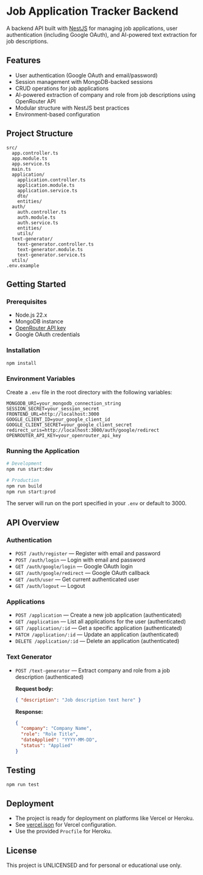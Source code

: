 # Job Application Tracker Backend

A backend API built with [NestJS](https://nestjs.com/) for managing job applications, user authentication (including Google OAuth), and AI-powered text extraction for job descriptions.

## Features

- User authentication (Google OAuth and email/password)
- Session management with MongoDB-backed sessions
- CRUD operations for job applications
- AI-powered extraction of company and role from job descriptions using OpenRouter API
- Modular structure with NestJS best practices
- Environment-based configuration

## Project Structure

```
src/
  app.controller.ts
  app.module.ts
  app.service.ts
  main.ts
  application/
    application.controller.ts
    application.module.ts
    application.service.ts
    dto/
    entities/
  auth/
    auth.controller.ts
    auth.module.ts
    auth.service.ts
    entities/
    utils/
  text-generator/
    text-generator.controller.ts
    text-generator.module.ts
    text-generator.service.ts
  utils/
.env.example
```

## Getting Started

### Prerequisites

- Node.js 22.x
- MongoDB instance
- [OpenRouter API key](https://openrouter.ai/)
- Google OAuth credentials

### Installation

```bash
npm install
```

### Environment Variables

Create a `.env` file in the root directory with the following variables:

```
MONGODB_URI=your_mongodb_connection_string
SESSION_SECRET=your_session_secret
FRONTEND_URL=http://localhost:3000
GOOGLE_CLIENT_ID=your_google_client_id
GOOGLE_CLIENT_SECRET=your_google_client_secret
redirect_uris=http://localhost:3000/auth/google/redirect
OPENROUTER_API_KEY=your_openrouter_api_key
```

### Running the Application

```bash
# Development
npm run start:dev

# Production
npm run build
npm run start:prod
```

The server will run on the port specified in your `.env` or default to 3000.

## API Overview

### Authentication

- `POST /auth/register` — Register with email and password
- `POST /auth/login` — Login with email and password
- `GET /auth/google/login` — Google OAuth login
- `GET /auth/google/redirect` — Google OAuth callback
- `GET /auth/user` — Get current authenticated user
- `GET /auth/logout` — Logout

### Applications

- `POST /application` — Create a new job application (authenticated)
- `GET /application` — List all applications for the user (authenticated)
- `GET /application/:id` — Get a specific application (authenticated)
- `PATCH /application/:id` — Update an application (authenticated)
- `DELETE /application/:id` — Delete an application (authenticated)

### Text Generator

- `POST /text-generator` — Extract company and role from a job description (authenticated)

  **Request body:**
  ```json
  { "description": "Job description text here" }
  ```

  **Response:**
  ```json
  {
    "company": "Company Name",
    "role": "Role Title",
    "dateApplied": "YYYY-MM-DD",
    "status": "Applied"
  }
  ```

## Testing

```bash
npm run test
```

## Deployment

- The project is ready for deployment on platforms like Vercel or Heroku.
- See [vercel.json](vercel.json) for Vercel configuration.
- Use the provided `Procfile` for Heroku.

## License

This project is UNLICENSED and for personal or educational use only.